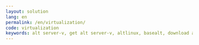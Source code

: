 ```yaml
---
layout: solution
lang: en
permalink: /en/virtualization/
code: virtualization
keywords: alt server-v, get alt server-v, altlinux, basealt, download alt server-v, alt server distribution, alt virtualization server, virtualization server, BaseALT Ltd, opensource, linux
---
```

